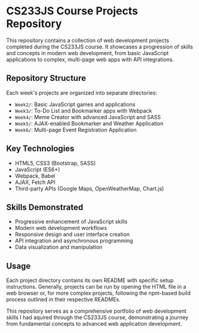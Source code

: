 # CS233JS Course Projects Repository

This repository contains a collection of web development projects completed during the CS233JS course. It showcases a progression of skills and concepts in modern web development, from basic JavaScript applications to complex, multi-page web apps with API integrations.

## Repository Structure

Each week's projects are organized into separate directories:

- `Week2/`: Basic JavaScript games and applications
- `Week3/`: To-Do List and Bookmarker apps with Webpack
- `Week4/`: Meme Creator with advanced JavaScript and SASS
- `Week5/`: AJAX-enabled Bookmarker and Weather Application
- `Week6/`: Multi-page Event Registration Application

## Key Technologies

- HTML5, CSS3 (Bootstrap, SASS)
- JavaScript (ES6+)
- Webpack, Babel
- AJAX, Fetch API
- Third-party APIs (Google Maps, OpenWeatherMap, Chart.js)

## Skills Demonstrated

- Progressive enhancement of JavaScript skills
- Modern web development workflows
- Responsive design and user interface creation
- API integration and asynchronous programming
- Data visualization and manipulation

## Usage

Each project directory contains its own README with specific setup instructions. Generally, projects can be run by opening the HTML file in a web browser or, for more complex projects, following the npm-based build process outlined in their respective READMEs.

This repository serves as a comprehensive portfolio of web development skills I had aquired through the CS233JS course, demonstrating a journey from fundamental concepts to advanced web application development.
